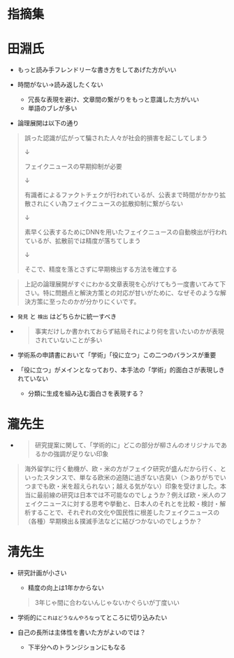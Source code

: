 # 指摘集

# 田淵氏
- もっと読み手フレンドリーな書き方をしてあげた方がいい
- 時間がない→読み返したくない
  - 冗長な表現を避け、文章間の繋がりをもっと意識した方がいい
  - 単語のブレが多い

- 論理展開は以下の通り

> 誤った認識が広がって騙された人々が社会的損害を起こしてしまう
>
>↓
>
>フェイクニュースの早期抑制が必要
>
>↓
>
>有識者によるファクトチェクが行われているが、公表まで時間がかかり拡散されにくい為フェイクニュースの拡散抑制に繋がらない
>
>↓
>
>素早く公表するためにDNNを用いたフェイクニュースの自動検出が行われているが、拡散前では精度が落ちてしまう
>
>↓
>
>そこで、精度を落とさずに早期検出する方法を確立する

>上記の論理展開がすぐにわかる文章表現を心がけてもう一度書いてみて下さい。特に問題点と解決方策との対応が甘いがために、なぜそのような解決方策に至ったのかが分かりにくいです。

- `発見` と `検出` はどちらかに統一すべき

- > 事実だけしか書かれておらず結局それにより何を言いたいのかが表現されていないことが多い

- 学術系の申請書において「学術」「役に立つ」この二つのバランスが重要
- 「役に立つ」がメインとなっており、本手法の「学術」的面白さが表現しきれていない
  - 分類に生成を組み込む面白さを表現する？


# 瀧先生
- > 研究提案に関して、「学術的に」どこの部分が柳さんのオリジナルであるかの強調が足りない印象

> 海外留学に行く動機が、欧・米の方がフェイク研究が盛んだから行く、といったスタンスで、単なる欧米の追随に過ぎない古臭い（＞ありがちでいつまでも欧・米を超えられない；越える気がない）印象を受けました。本当に最前線の研究は日本では不可能なのでしょうか？例えば欧・米人のフェイクニュースに対する思考や挙動と、日本人のそれとを比較・検討・解析することで、それぞれの文化や国民性に根差したフェイクニュースの（各種）早期検出＆撲滅手法などに結びつかないのでしょうか？

# 清先生
- 研究計画が小さい
  - 精度の向上は1年かからない
  > 3年じゃ間に合わないんじゃないかぐらいが丁度いい

- 学術的に`これはどうなんやろな`ってところに切り込みたい

- 自己の長所は主体性を書いた方がよいのでは？
  - 下半分へのトランジションにもなる